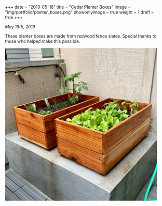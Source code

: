 +++
date = "2019-05-18"
title = "Cedar Planter Boxes"
image = "img/portfolio/planter_boxes.png"
showonlyimage = true
weight = 1
draft = true
+++

*May 18th, 2019*

These planter boxes are made from redwood fence slates. Special thanks to those who helped make this possible.

![Planter Boxes][1]

[1]: /img/portfolio/planter_box.png
